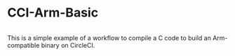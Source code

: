 # CCI-Arm-Basic
[![<mfunaki>](https://circleci.com/gh/mfunaki/CCI-Arm-Basic.svg?style=svg)](<https://app.circleci.com/pipelines/gh/mfunaki/CCI-Arm-Basic>)

This is a simple example of a workflow to compile a C code to build an Arm-compatible binary on CircleCI. 